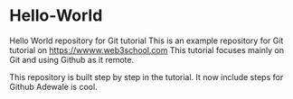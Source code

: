 # Hello-World
Hello World repository for Git tutorial 
This is an example repository for Git tutorial on https://wwww.web3school.com
This tutorial focuses mainly on Git and using Github as it remote.

This repository is built step by step in the tutorial.
It now include steps for Github
Adewale is cool.